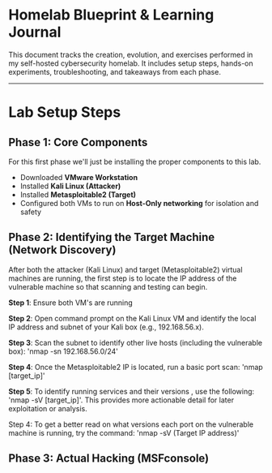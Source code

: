 # Homelab Blueprint & Learning Journal

This document tracks the creation, evolution, and exercises performed in my self-hosted cybersecurity homelab. It includes setup steps, hands-on experiments, troubleshooting, and takeaways from each phase.

---

# Lab Setup Steps

## Phase 1: Core Components

For this first phase we'll just be installing the proper components to this lab.

- Downloaded **VMware Workstation**
- Installed **Kali Linux (Attacker)**
- Installed **Metasploitable2 (Target)**
- Configured both VMs to run on **Host-Only networking** for isolation and safety

## Phase 2: Identifying the Target Machine (Network Discovery)

After both the attacker (Kali Linux) and target (Metasploitable2) virtual machines are running, the first step is to locate the IP address of the vulnerable machine so that scanning and testing can begin.

**Step 1**: Ensure both VM's are running

**Step 2**: Open command prompt on the Kali Linux VM and identify the local IP address and subnet of your Kali box (e.g., 192.168.56.x).

**Step 3**: Scan the subnet to identify other live hosts (including the vulnerable box): 'nmap -sn 192.168.56.0/24'


**Step 4**: Once the Metasploitable2 IP is located, run a basic port scan: 'nmap [target_ip]'


**Step 5**: To identify running services and their versions , use the following: 'nmap -sV [target_ip]'. This provides more actionable detail for later exploitation or analysis.







Step 4: To get a better read on what versions each port on the vulnerable machine is running, try the command: 'nmap -sV (Target IP address)'

## Phase 3: Actual Hacking (MSFconsole)


